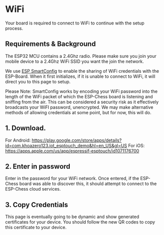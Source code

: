 # WiFi

Your board is required to connect to WiFi to continue with the setup process.  

## Requirements & Background

The ESP32 MCU contains a 2.4Ghz radio.  Please make sure you join your mobile
device to a 2.4Ghz WiFi SSID you want the join the network.

We use [ESP SmartConfig](http://www.iotsharing.com/2017/05/how-to-use-smartconfig-on-esp32.html)
to enable the sharing of WiFi credentials with the ESP-Board.  When it first initializes, if it
is unable to connect to WiFi, it will direct you to this page to setup.

Please Note:  SmartConfig works by encoding your WiFi password into the length of the WiFi packet
of which the ESP-Chess board is listening and sniffing from the air.  This can be considered a
security risk as it effectively broadcasts your WiFI password, unencrypted.  We may make alternative
methods of allowing credentials at some point, but for now, this will do.

## 1.  Download.

For Android:  https://play.google.com/store/apps/details?id=com.khoazero123.iot_esptouch_demo&hl=en_US&gl=US
For iOS:  https://apps.apple.com/us/app/espressif-esptouch/id1071176700

## 2.  Enter in password

Enter in the password for your WiFi network.  Once entered, if the ESP-Chess board was able to discover
this, it should attempt to connect to the ESP-Chess cloud services.

## 3.  Copy Credentials

This page is eventually going to be dynamic and show generated certificates for your device.  You should
follow the new QR codes to copy this certificate to your device.
